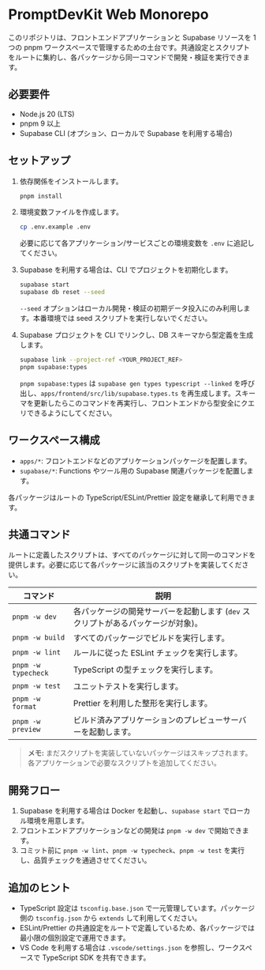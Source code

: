 # PromptDevKit Web Monorepo

このリポジトリは、フロントエンドアプリケーションと Supabase リソースを 1 つの pnpm ワークスペースで管理するための土台です。共通設定とスクリプトをルートに集約し、各パッケージから同一コマンドで開発・検証を実行できます。

## 必要要件

- Node.js 20 (LTS)
- pnpm 9 以上
- Supabase CLI (オプション、ローカルで Supabase を利用する場合)

## セットアップ

1. 依存関係をインストールします。

   ```bash
   pnpm install
   ```

2. 環境変数ファイルを作成します。

   ```bash
   cp .env.example .env
   ```

   必要に応じて各アプリケーション/サービスごとの環境変数を `.env` に追記してください。

3. Supabase を利用する場合は、CLI でプロジェクトを初期化します。

   ```bash
   supabase start
   supabase db reset --seed
   ```

   `--seed` オプションはローカル開発・検証の初期データ投入にのみ利用します。本番環境では seed スクリプトを実行しないでください。

4. Supabase プロジェクトを CLI でリンクし、DB スキーマから型定義を生成します。

   ```bash
   supabase link --project-ref <YOUR_PROJECT_REF>
   pnpm supabase:types
   ```

   `pnpm supabase:types` は `supabase gen types typescript --linked` を呼び出し、`apps/frontend/src/lib/supabase.types.ts` を再生成します。スキーマを更新したらこのコマンドを再実行し、フロントエンドから型安全にクエリできるようにしてください。

## ワークスペース構成

- `apps/*`: フロントエンドなどのアプリケーションパッケージを配置します。
- `supabase/*`: Functions やツール用の Supabase 関連パッケージを配置します。

各パッケージはルートの TypeScript/ESLint/Prettier 設定を継承して利用できます。

## 共通コマンド

ルートに定義したスクリプトは、すべてのパッケージに対して同一のコマンドを提供します。必要に応じて各パッケージに該当のスクリプトを実装してください。

| コマンド | 説明 |
| --- | --- |
| `pnpm -w dev` | 各パッケージの開発サーバーを起動します (`dev` スクリプトがあるパッケージが対象)。 |
| `pnpm -w build` | すべてのパッケージでビルドを実行します。 |
| `pnpm -w lint` | ルールに従った ESLint チェックを実行します。 |
| `pnpm -w typecheck` | TypeScript の型チェックを実行します。 |
| `pnpm -w test` | ユニットテストを実行します。 |
| `pnpm -w format` | Prettier を利用した整形を実行します。 |
| `pnpm -w preview` | ビルド済みアプリケーションのプレビューサーバーを起動します。 |

> **メモ:** まだスクリプトを実装していないパッケージはスキップされます。各アプリケーションで必要なスクリプトを追加してください。

## 開発フロー

1. Supabase を利用する場合は Docker を起動し、`supabase start` でローカル環境を用意します。
2. フロントエンドアプリケーションなどの開発は `pnpm -w dev` で開始できます。
3. コミット前に `pnpm -w lint`、`pnpm -w typecheck`、`pnpm -w test` を実行し、品質チェックを通過させてください。

## 追加のヒント

- TypeScript 設定は `tsconfig.base.json` で一元管理しています。パッケージ側の `tsconfig.json` から `extends` して利用してください。
- ESLint/Prettier の共通設定をルートで定義しているため、各パッケージでは最小限の個別設定で運用できます。
- VS Code を利用する場合は `.vscode/settings.json` を参照し、ワークスペースで TypeScript SDK を共有できます。
